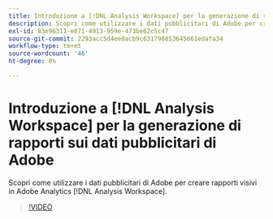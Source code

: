 ```yaml
---
title: Introduzione a [!DNL Analysis Workspace] per la generazione di rapporti sui dati pubblicitari di Adobe
description: Scopri come utilizzare i dati pubblicitari di Adobe per creare rapporti visivi in Adobe Analytics [!DNL Analysis Workspace].
exl-id: 83e96311-e871-4913-959e-473be62c5c47
source-git-commit: 2293acc5d4ee8acb9c631790853645661edafa34
workflow-type: tm+mt
source-wordcount: '46'
ht-degree: 0%

---
```


# Introduzione a [!DNL Analysis Workspace] per la generazione di rapporti sui dati pubblicitari di Adobe

Scopri come utilizzare i dati pubblicitari di Adobe per creare rapporti visivi in Adobe Analytics [!DNL Analysis Workspace].

>[!VIDEO](https://video.tv.adobe.com/v/33492)
